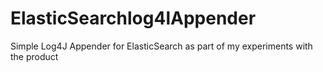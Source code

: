ElasticSearchlog4lAppender
==========================

Simple Log4J Appender for ElasticSearch as part of my experiments with the product